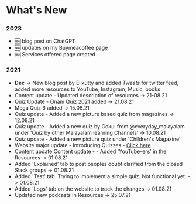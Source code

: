 # What's New

### 2023

- :new: blog post on ChatGPT
- :new: updates on my Buymeacoffee [page](https://www.buymeacoffee.com/easymalayalam)
- :new: Services offered page created

### 2021

- **Dec** -> New blog post by Elikutty and added _Tweets_ for twitter feed, added more resources to YouTube, Instagram, Music, books
- Content update - Updated description of resources -> 21-08.21
- Quiz Update - Onam Quiz 2021 added -> 21.08.21
- Mega Quiz 6 added -> 15.08.21
- Quiz update - Added a new picture based quiz from magazines -> 12.08.21
- Quiz update - Added a new quiz by Gokul from @everyday_malayalam under 'Quiz by other Malayalam learning Channels' -> 10.08.21
- Quiz update - Added a new picture quiz under 'Children's Magazine'
- Website major update - Introducing Quizzes - [Click here](../quiz/smallquizzes/)
- Content update Content update - - Added 'YouTube-ers' in the Resources -> 01.08.21
- Added 'Explained' tab to post peoples doubt clarified from the closed Slack groups -> 01.08.21
- Added 'Test' tab. Trying to implement a simple quiz. Not functional yet. -> 01.08.21
- Added 'Logs' tab on the website to track the changes -> 01.08.21
- Updated new podcasts in Resources -> 25.07.21

